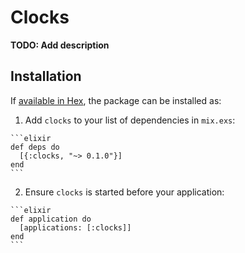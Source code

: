 # Clocks

**TODO: Add description**

## Installation

If [available in Hex](https://hex.pm/docs/publish), the package can be installed as:

  1. Add `clocks` to your list of dependencies in `mix.exs`:

    ```elixir
    def deps do
      [{:clocks, "~> 0.1.0"}]
    end
    ```

  2. Ensure `clocks` is started before your application:

    ```elixir
    def application do
      [applications: [:clocks]]
    end
    ```

